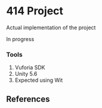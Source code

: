 # 414 Project     

Actual implementation of the project      

In progress      

### Tools      
1. Vuforia SDK   
2. Unity 5.6   
3. Expected using Wit   

## References   

